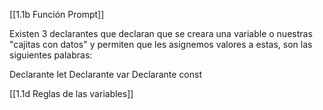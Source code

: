 [[1.1b Función Prompt]]

Existen 3 declarantes que declaran que se creara una variable o nuestras "cajitas con datos" y permiten que les asignemos valores a estas, son las siguientes palabras: 


Declarante let
 Declarante var
Declarante const

[[1.1d Reglas de las variables]]  